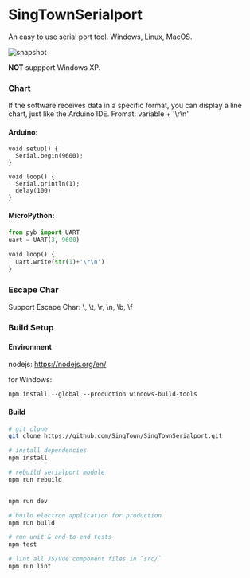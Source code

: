 # SingTownSerialport

An easy to use serial port tool. Windows, Linux, MacOS.

![snapshot](https://github.com/singtown/singtownserialport/raw/master/static/snapshot.png)

**NOT** suppport Windows XP.

### Chart

If the software receives data in a specific format, you can display a line chart, just like the Arduino IDE.
Fromat: variable + '\r\n'

#### Arduino:
```Arduino
void setup() {
  Serial.begin(9600);
}
 
void loop() {
  Serial.println(1);
  delay(100)
}
```

#### MicroPython:
```python
from pyb import UART
uart = UART(3, 9600)
 
void loop() {
  uart.write(str(1)+'\r\n')
}
```

### Escape Char

Support Escape Char: \\, \t, \r, \n, \b, \f

### Build Setup

#### Environment

nodejs: https://nodejs.org/en/

for Windows:
```
npm install --global --production windows-build-tools
```

#### Build
``` bash
# git clone
git clone https://github.com/SingTown/SingTownSerialport.git

# install dependencies
npm install

# rebuild serialport module
npm run rebuild


npm run dev

# build electron application for production
npm run build

# run unit & end-to-end tests
npm test

# lint all JS/Vue component files in `src/`
npm run lint

```
